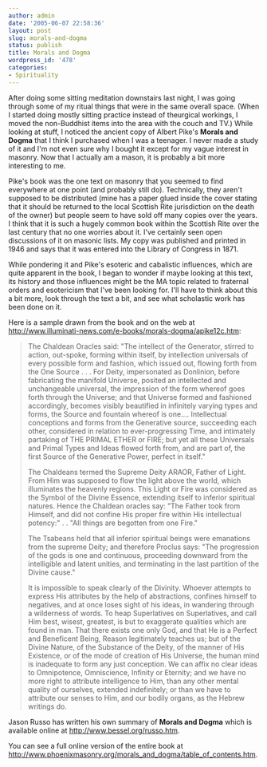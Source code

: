 ```yaml
---
author: admin
date: '2005-06-07 22:58:36'
layout: post
slug: morals-and-dogma
status: publish
title: Morals and Dogma
wordpress_id: '478'
categories:
- Spirituality
---
```

<p>After doing some sitting meditation downstairs last night, I was going 
through some of my ritual things that were in the same overall space. (When I 
started doing mostly sitting practice instead of theurgical workings, I moved 
the non-Buddhist items into the area with the couch and TV.) While looking at 
stuff, I noticed the ancient copy of Albert Pike&#39;s <b>Morals and Dogma</b> that 
I think I purchased when I was a teenager. I never made a study of it and I&#39;m 
not even sure why I bought it except for my vague interest in masonry. Now that 
I actually am a mason, it is probably a bit more interesting to me.</p>
<p>Pike&#39;s book was the one text on masonry that you seemed to find everywhere at 
one point (and probably still do). Technically, they aren&#39;t supposed to be 
distributed (mine has a paper glued inside the cover stating that it should be 
returned to the local Scottish Rite jurisdiction on the death of the owner) but 
people seem to have sold off many copies over the years. I think that it is such 
a hugely common book within the Scottish Rite over the last century that no one 
worries about it. I&#39;ve certainly seen open discussions of it on masonic lists. 
My copy was published and printed in 1946 and says that it was entered into the 
Library of Congress in 1871.</p>
<p>While pondering it and Pike&#39;s esoteric and cabalistic influences, which are 
quite apparent in the book, I began to wonder if maybe looking at this text, its 
history and those influences might be the MA topic related to fraternal orders 
and esotericism that I&#39;ve been looking for. I&#39;ll have to think about this a bit 
more, look through the text a bit, and see what scholastic work has been done on 
it.</p>
<p>Here is a sample drawn from the book and on the web at
<a href="http://www.illuminati-news.com/e-books/morals-dogma/apike12c.htm">
http://www.illuminati-news.com/e-books/morals-dogma/apike12c.htm</a>:</p>
<blockquote>
	<p>The Chaldean Oracles said: &quot;The intellect of the Generator, stirred to 
	action, out-spoke, forming within itself, by intellection universals of 
	every possible form and fashion, which issued out, flowing forth from the 
	One Source . . . For Deity, impersonated as Donlinion, before fabricating 
	the manifold Universe, posited an intellected and unchangeable universal, 
	the impression of the form whereof goes forth through the Universe; and that 
	Universe formed and fashioned accordingly, becomes visibly beautified in 
	infinitely varying types and forms, the Source and fountain whereof is 
	one.... Intellectual conceptions and forms from the Generative source, 
	succeeding each other, considered in relation to ever-progressing Time, and 
	intimately partaking of THE PRIMAL ETHER or FIRE; but yet all these 
	Universals and Primal Types and Ideas flowed forth from, and are part of, 
	the first Source of the Generative Power, perfect in itself.&quot;</p>
	<p>The Chaldeans termed the Supreme Deity ARAOR, Father of Light. From Him 
	was supposed to flow the light above the world, which illuminates the 
	heavenly regions. This Light or Fire was considered as the Symbol of the 
	Divine Essence, extending itself to inferior spiritual natures. Hence the 
	Chaldean oracles say: &quot;The Father took from Himself, and did not confine His 
	proper fire within His intellectual potency:&quot; . . &quot;All things are begotten 
	from one Fire.&quot;</p>
	<p>The Tsabeans held that all inferior spiritual beings were emanations from 
	the supreme Deity; and therefore Proclus says: &quot;The progression of the gods 
	is one and continuous, proceeding downward from the intelligible and latent 
	unities, and terminating in the last partition of the Divine cause.&quot;</p>
	<p>It is impossible to speak clearly of the Divinity. Whoever attempts to 
	express His attributes by the help of abstractions, confines himself to 
	negatives, and at once loses sight of his ideas, in wandering through a 
	wilderness of words. To heap Superlatives on Superlatives, and call Him 
	best, wisest, greatest, is but to exaggerate qualities which are found in 
	man. That there exists one only God, and that He is a Perfect and Beneficent 
	Being, Reason legitimately teaches us; but of the Divine Nature, of the 
	Substance of the Deity, of the manner of His Existence, or of the mode of 
	creation of His Universe, the human mind is inadequate to form any just 
	conception. We can affix no clear ideas to Omnipotence, Omniscience, 
	Infinity or Eternity; and we have no more right to attribute intelligence to 
	Him, than any other mental quality of ourselves, extended indefinitely; or 
	than we have to attribute our senses to Him, and our bodily organs, as the 
	Hebrew writings do.</p>
</blockquote>
<p>Jason Russo has written his own summary of <b>Morals and Dogma</b> which is 
available online at <a href="http://www.bessel.org/russo.htm">
http://www.bessel.org/russo.htm</a>. </p>
<p>You can see a full online version of the entire book at
<a href="http://www.phoenixmasonry.org/morals_and_dogma/table_of_contents.htm">
http://www.phoenixmasonry.org/morals_and_dogma/table_of_contents.htm</a>. </p>
